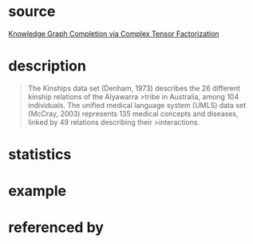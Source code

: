 # source
[Knowledge Graph Completion via Complex Tensor Factorization](https://www.jmlr.org/papers/volume18/16-563/16-563.pdf)
# description
>The Kinships data set (Denham, 1973) describes the 26 different kinship relations of the Alyawarra >tribe in Australia, among 104 individuals. The unified medical language system (UMLS) data set (McCray,
>2003) represents 135 medical concepts and diseases, linked by 49 relations describing their >interactions.
# statistics

# example

# referenced by
